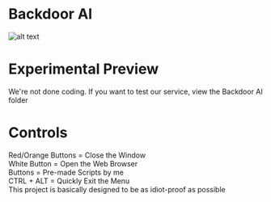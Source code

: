 # Backdoor AI
![alt text](https://github.com/L4CTOSE/Backdoor/blob/main/backdoor.png?raw=true) <br>

# Experimental Preview
We're not done coding. If you want to test our service, view the Backdoor AI folder <br>

# Controls
Red/Orange Buttons = Close the Window <br>
White Button = Open the Web Browser <br>
Buttons = Pre-made Scripts by me <br>
CTRL + ALT = Quickly Exit the Menu <br>
This project is basically designed to be as idiot-proof as possible <br>

